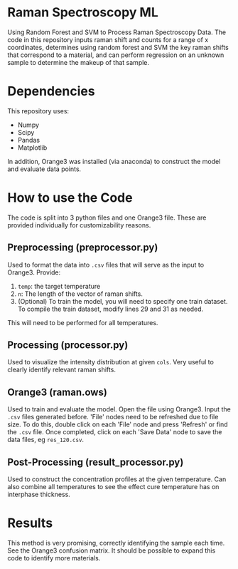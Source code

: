 # Raman Spectroscopy ML
Using Random Forest and SVM to Process Raman Spectroscopy Data. The code in this repository inputs raman shift and counts for a range of x coordinates, determines using random forest and SVM the key raman shifts that correspond to a material, and can perform regression on an unknown sample to determine the makeup of that sample.

# Dependencies
This repository uses:
* Numpy
* Scipy
* Pandas
* Matplotlib

In addition, Orange3 was installed (via anaconda) to construct the model and evaluate data points.

# How to use the Code
The code is split into 3 python files and one Orange3 file. These are provided individually for customizability reasons.

## Preprocessing (preprocessor.py)
Used to format the data into `.csv` files that will serve as the input to Orange3. Provide:
1. `temp`: the target temperature
2. `n`: The length of the vector of raman shifts.
3. (Optional) To train the model, you will need to specify one train dataset. To compile the train dataset, modify lines 29 and 31 as needed. 

This will need to be performed for all temperatures.

## Processing (processor.py)
Used to visualize the intensity distribution at given `cols`. Very useful to clearly identify relevant raman shifts.

## Orange3 (raman.ows)
Used to train and evaluate the model. Open the file using Orange3. Input the `.csv` files generated before. 'File' nodes need to be refreshed due to file size. To do this, double click on each 'File' node and press 'Refresh' or find the `.csv` file. Once completed, click on each 'Save Data' node to save the data files, eg `res_120.csv`.

## Post-Processing (result_processor.py)
Used to construct the concentration profiles at the given temperature. Can also combine all temperatures to see the effect cure temperature has on interphase thickness.

# Results
This method is very promising, correctly identifying the sample each time. See the Orange3 confusion matrix. It should be possible to expand this code to identify more materials.

